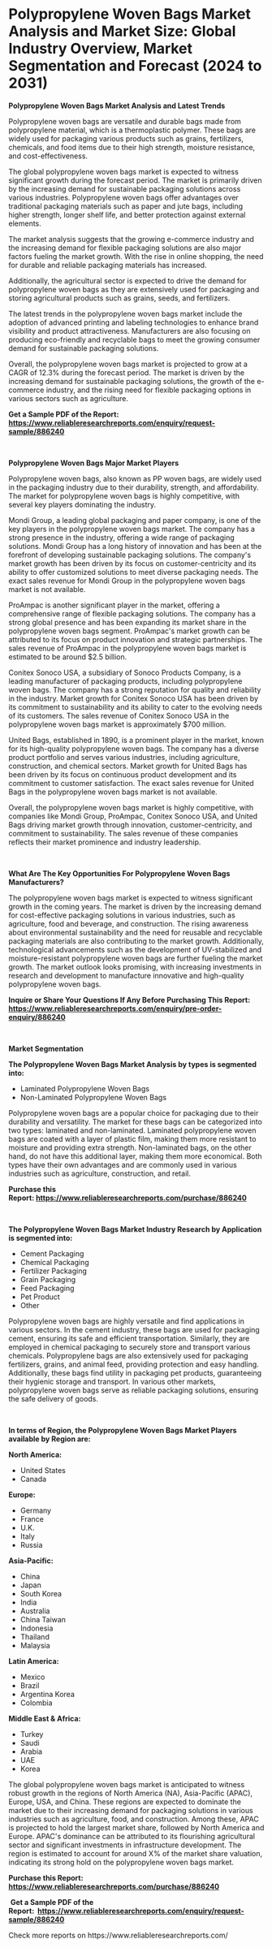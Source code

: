 <p><h1>Polypropylene Woven Bags Market Analysis and Market Size: Global Industry Overview, Market Segmentation and Forecast (2024 to 2031)</h1></p><p><strong>Polypropylene Woven Bags Market Analysis and Latest Trends</strong></p>
<p><p>Polypropylene woven bags are versatile and durable bags made from polypropylene material, which is a thermoplastic polymer. These bags are widely used for packaging various products such as grains, fertilizers, chemicals, and food items due to their high strength, moisture resistance, and cost-effectiveness.</p><p>The global polypropylene woven bags market is expected to witness significant growth during the forecast period. The market is primarily driven by the increasing demand for sustainable packaging solutions across various industries. Polypropylene woven bags offer advantages over traditional packaging materials such as paper and jute bags, including higher strength, longer shelf life, and better protection against external elements.</p><p>The market analysis suggests that the growing e-commerce industry and the increasing demand for flexible packaging solutions are also major factors fueling the market growth. With the rise in online shopping, the need for durable and reliable packaging materials has increased.</p><p>Additionally, the agricultural sector is expected to drive the demand for polypropylene woven bags as they are extensively used for packaging and storing agricultural products such as grains, seeds, and fertilizers.</p><p>The latest trends in the polypropylene woven bags market include the adoption of advanced printing and labeling technologies to enhance brand visibility and product attractiveness. Manufacturers are also focusing on producing eco-friendly and recyclable bags to meet the growing consumer demand for sustainable packaging solutions.</p><p>Overall, the polypropylene woven bags market is projected to grow at a CAGR of 12.3% during the forecast period. The market is driven by the increasing demand for sustainable packaging solutions, the growth of the e-commerce industry, and the rising need for flexible packaging options in various sectors such as agriculture.</p></p>
<p><strong>Get a Sample PDF of the Report:&nbsp; <a href="https://www.reliableresearchreports.com/enquiry/request-sample/886240">https://www.reliableresearchreports.com/enquiry/request-sample/886240</a></strong></p>
<p>&nbsp;</p>
<p><strong>Polypropylene Woven Bags Major Market Players</strong></p>
<p><p>Polypropylene woven bags, also known as PP woven bags, are widely used in the packaging industry due to their durability, strength, and affordability. The market for polypropylene woven bags is highly competitive, with several key players dominating the industry.</p><p>Mondi Group, a leading global packaging and paper company, is one of the key players in the polypropylene woven bags market. The company has a strong presence in the industry, offering a wide range of packaging solutions. Mondi Group has a long history of innovation and has been at the forefront of developing sustainable packaging solutions. The company's market growth has been driven by its focus on customer-centricity and its ability to offer customized solutions to meet diverse packaging needs. The exact sales revenue for Mondi Group in the polypropylene woven bags market is not available.</p><p>ProAmpac is another significant player in the market, offering a comprehensive range of flexible packaging solutions. The company has a strong global presence and has been expanding its market share in the polypropylene woven bags segment. ProAmpac's market growth can be attributed to its focus on product innovation and strategic partnerships. The sales revenue of ProAmpac in the polypropylene woven bags market is estimated to be around $2.5 billion.</p><p>Conitex Sonoco USA, a subsidiary of Sonoco Products Company, is a leading manufacturer of packaging products, including polypropylene woven bags. The company has a strong reputation for quality and reliability in the industry. Market growth for Conitex Sonoco USA has been driven by its commitment to sustainability and its ability to cater to the evolving needs of its customers. The sales revenue of Conitex Sonoco USA in the polypropylene woven bags market is approximately $700 million.</p><p>United Bags, established in 1890, is a prominent player in the market, known for its high-quality polypropylene woven bags. The company has a diverse product portfolio and serves various industries, including agriculture, construction, and chemical sectors. Market growth for United Bags has been driven by its focus on continuous product development and its commitment to customer satisfaction. The exact sales revenue for United Bags in the polypropylene woven bags market is not available.</p><p>Overall, the polypropylene woven bags market is highly competitive, with companies like Mondi Group, ProAmpac, Conitex Sonoco USA, and United Bags driving market growth through innovation, customer-centricity, and commitment to sustainability. The sales revenue of these companies reflects their market prominence and industry leadership.</p></p>
<p>&nbsp;</p>
<p><strong>What Are The Key Opportunities For Polypropylene Woven Bags Manufacturers?</strong></p>
<p><p>The polypropylene woven bags market is expected to witness significant growth in the coming years. The market is driven by the increasing demand for cost-effective packaging solutions in various industries, such as agriculture, food and beverage, and construction. The rising awareness about environmental sustainability and the need for reusable and recyclable packaging materials are also contributing to the market growth. Additionally, technological advancements such as the development of UV-stabilized and moisture-resistant polypropylene woven bags are further fueling the market growth. The market outlook looks promising, with increasing investments in research and development to manufacture innovative and high-quality polypropylene woven bags.</p></p>
<p><strong>Inquire or Share Your Questions If Any Before Purchasing This Report: <a href="https://www.reliableresearchreports.com/enquiry/pre-order-enquiry/886240">https://www.reliableresearchreports.com/enquiry/pre-order-enquiry/886240</a></strong></p>
<p>&nbsp;</p>
<p><strong>Market Segmentation</strong></p>
<p><strong>The Polypropylene Woven Bags Market Analysis by types is segmented into:</strong></p>
<p><ul><li>Laminated Polypropylene Woven Bags</li><li>Non-Laminated Polypropylene Woven Bags</li></ul></p>
<p><p>Polypropylene woven bags are a popular choice for packaging due to their durability and versatility. The market for these bags can be categorized into two types: laminated and non-laminated. Laminated polypropylene woven bags are coated with a layer of plastic film, making them more resistant to moisture and providing extra strength. Non-laminated bags, on the other hand, do not have this additional layer, making them more economical. Both types have their own advantages and are commonly used in various industries such as agriculture, construction, and retail.</p></p>
<p><strong>Purchase this Report:&nbsp;<a href="https://www.reliableresearchreports.com/purchase/886240">https://www.reliableresearchreports.com/purchase/886240</a></strong></p>
<p>&nbsp;</p>
<p><strong>The Polypropylene Woven Bags Market Industry Research by Application is segmented into:</strong></p>
<p><ul><li>Cement Packaging</li><li>Chemical Packaging</li><li>Fertilizer Packaging</li><li>Grain Packaging</li><li>Feed Packaging</li><li>Pet Product</li><li>Other</li></ul></p>
<p><p>Polypropylene woven bags are highly versatile and find applications in various sectors. In the cement industry, these bags are used for packaging cement, ensuring its safe and efficient transportation. Similarly, they are employed in chemical packaging to securely store and transport various chemicals. Polypropylene bags are also extensively used for packaging fertilizers, grains, and animal feed, providing protection and easy handling. Additionally, these bags find utility in packaging pet products, guaranteeing their hygienic storage and transport. In various other markets, polypropylene woven bags serve as reliable packaging solutions, ensuring the safe delivery of goods.</p></p>
<p>&nbsp;</p>
<p><strong>In terms of Region, the Polypropylene Woven Bags Market Players available by Region are:</strong></p>
<p>
    <p> <strong> North America: </strong>
        <ul>
            <li>United States</li>
            <li>Canada</li>
        </ul>
        </p> 
    <p> <strong> Europe: </strong>
        <ul>
            <li>Germany</li>
            <li>France</li>
            <li>U.K.</li>
            <li>Italy</li>
            <li>Russia</li>
        </ul>
        </p> 
    <p> <strong> Asia-Pacific: </strong>
        <ul>
            <li>China</li>
            <li>Japan</li>
            <li>South Korea</li>
            <li>India</li>
            <li>Australia</li>
            <li>China Taiwan</li>
            <li>Indonesia</li>
            <li>Thailand</li>
            <li>Malaysia</li>
        </ul>
        </p> 
    <p> <strong> Latin America: </strong>
        <ul>
            <li>Mexico</li>
            <li>Brazil</li>
            <li>Argentina Korea</li>
            <li>Colombia</li>
        </ul>
        </p> 
    <p> <strong> Middle East & Africa: </strong>
        <ul>
            <li>Turkey</li>
            <li>Saudi</li>
            <li>Arabia</li>
            <li>UAE</li>
            <li>Korea</li>
        </ul>
    </p>
    </p>
<p><p>The global polypropylene woven bags market is anticipated to witness robust growth in the regions of North America (NA), Asia-Pacific (APAC), Europe, USA, and China. These regions are expected to dominate the market due to their increasing demand for packaging solutions in various industries such as agriculture, food, and construction. Among these, APAC is projected to hold the largest market share, followed by North America and Europe. APAC's dominance can be attributed to its flourishing agricultural sector and significant investments in infrastructure development. The region is estimated to account for around X% of the market share valuation, indicating its strong hold on the polypropylene woven bags market.</p></p>
<p><strong>Purchase this Report: <a href="https://www.reliableresearchreports.com/purchase/886240">https://www.reliableresearchreports.com/purchase/886240</a></strong></p>
<p>&nbsp;<strong>Get a Sample PDF of the Report:&nbsp;&nbsp;<a href="https://www.reliableresearchreports.com/enquiry/request-sample/886240">https://www.reliableresearchreports.com/enquiry/request-sample/886240</a></strong></p>
<p><strong></strong></p>
<p>Check more reports on https://www.reliableresearchreports.com/</p>